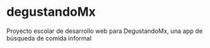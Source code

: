 # degustandoMx
Proyecto escolar de desarrollo web para DegustandoMx, una app de búsqueda de comida informal

